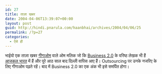 ```yaml
---
id: 27
title: ताज़ा खबर
date: 2004-04-06T13:39:07+00:00
layout: post
guid: http://hindi.pnarula.com/haanbhai/archives/2004/04/06/25
permalink: /?p=27
categories:
  - ऐसे ही
---
```

भाईयो एक ताज़ा खबर   [गीगाओम](http://gigaom.com) वाले ओम मलिक जो कि [Business 2.0](http://www.business2.com) के वरिष्ठ लेखक भी हैं [आजकल भारत](http://gigaom.com/archives/2004/04/landed_in_india.html) में हैं और पूरे आठ साल बाद दिल्ली वापिस आए हैं। Outsourcing पर उनके नजरिए के लिए गीगाओम पढ़ते रहें। बाद में Business 2.0 का एक अंक भी इसे समर्पित होगा।
